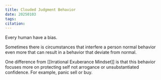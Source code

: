 ```yaml
---
title: Clouded Judgment Behavior
date: 20250103
tags: 
citation:
---
```

Every human have a bias. 

Sometimes there is circumstances that interfere a person normal behavior even more that can result in a behavior that deviate from normal. 

One difference from [[Irrational Exuberance Mindset]] is that this behavior focuses more on protecting self not arrogance or unsubstantiated confidence. For example, panic sell or buy.